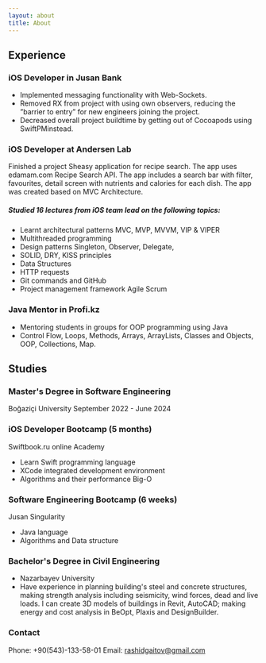 ```yaml
---
layout: about
title: About
---
```


## Experience


### iOS Developer in Jusan Bank

- Implemented messaging functionality with Web-Sockets.
- Removed RX from project with using own observers, reducing the ”barrier to entry” for new engineers joining the project.
- Decreased overall project buildtime by getting out of Cocoapods using SwiftPMinstead.

### iOS Developer at Andersen Lab

Finished a project Sheasy application for recipe search. The app uses edamam.com Recipe Search API. The app includes a search bar with filter, favourites, detail screen with nutrients and calories for each dish. The app was created based on MVC Architecture. 

##### Studied 16 lectures from iOS team lead on the following topics:

- Learnt architectural patterns MVC, MVP, MVVM, VIP & VIPER
- Multithreaded programming
- Design patterns Singleton, Observer, Delegate,
- SOLID, DRY, KISS principles
- Data Structures
- HTTP requests
- Git commands and GitHub
- Project management framework Agile Scrum

### Java Mentor in Profi.kz

- Mentoring students in groups for OOP programming using Java
- Control Flow, Loops, Methods, Arrays, ArrayLists, Classes and Objects, OOP, Collections, Map.

## Studies

### Master's Degree in Software Engineering
Boğaziçi University
September 2022 - June 2024

### iOS Developer Bootcamp (5 months)
Swiftbook.ru online Academy

- Learn Swift programming language
- XCode integrated development environment
- Algorithms and their performance Big-O

### Software Engineering Bootcamp (6 weeks)
Jusan Singularity
- Java language
- Algorithms and Data structure

### Bachelor's Degree in Civil Engineering
- Nazarbayev University
- Have experience in planning building's steel and concrete structures, making strength analysis including seismicity, wind forces, dead and live loads. I can create 3D models of buildings in Revit, AutoCAD; making energy and cost analysis in BeOpt, Plaxis and DesignBuilder.


### Contact

Phone: +90(543)-133-58-01
Email: rashidgaitov@gmail.com
